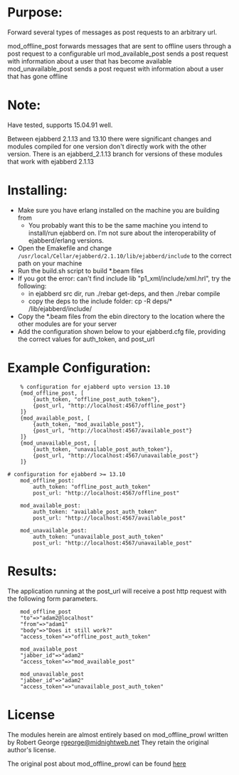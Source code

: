 Purpose:
=========

Forward several types of messages as post requests to an arbitrary url.

mod\_offline\_post forwards messages that are sent to offline users through a post request to a configurable url
mod\_available\_post sends a post request with information about a user that has become available
mod\_unavailable\_post sends a post request with information about a user that has gone offline

Note:
==========

Have tested, supports 15.04.91 well.

Between ejabberd 2.1.13 and 13.10 there were significant changes and modules compiled for one version don't directly work with the other version.
There is an ejabberd_2.1.13 branch for versions of these modules that work with ejabberd 2.1.13

Installing:
==========

* Make sure you have erlang installed on the machine you are building from
  * You probably want this to be the same machine you intend to install/run ejabberd on. I'm not sure about the interoperability of ejabberd/erlang versions.
* Open the Emakefile and change ```/usr/local/Cellar/ejabberd/2.1.10/lib/ejabberd/include``` to the correct path on your machine
* Run the build.sh script to build *.beam files
* If you got the error: can't find include lib "p1_xml/include/xml.hrl", try the following:
  - in ejabberd src dir, run ./rebar get-deps, and then ./rebar compile
  - copy the deps to the include folder: cp -R deps/* /lib/ejabberd/include/
* Copy the *.beam files from the ebin directory to the location where the other modules are for your server
* Add the configuration shown below to your ejabberd.cfg file, providing the correct values for auth\_token, and post\_url

Example Configuration:
=====================

		% configuration for ejabberd upto version 13.10
		{mod_offline_post, [
			{auth_token, "offline_post_auth_token"},
			{post_url, "http://localhost:4567/offline_post"}
		]}
		{mod_available_post, [
			{auth_token, "mod_available_post"},
			{post_url, "http://localhost:4567/available_post"}
		]}
		{mod_unavailable_post, [
			{auth_token, "unavailable_post_auth_token"},
			{post_url, "http://localhost:4567/unavailable_post"}
		]}

    # configuration for ejabberd >= 13.10
		mod_offline_post:
			auth_token: "offline_post_auth_token"
			post_url: "http://localhost:4567/offline_post"

		mod_available_post:
			auth_token: "available_post_auth_token"
			post_url: "http://localhost:4567/available_post"

		mod_unavailable_post:
			auth_token: "unavailable_post_auth_token"
			post_url: "http://localhost:4567/unavailable_post"

Results:
========

The application running at the post_url will receive a post http request with the following form parameters.

		mod_offline_post
		"to"=>"adam2@localhost"
		"from"=>"adam1"
		"body"=>"Does it still work?"
		"access_token"=>"offline_post_auth_token"

		mod_available_post
		"jabber_id"=>"adam2"
		"access_token"=>"mod_available_post"

		mod_unavailable_post
		"jabber_id"=>"adam2"
		"access_token"=>"unavailable_post_auth_token"

License
========
The modules herein are almost entirely based on mod\_offline\_prowl written by Robert George <rgeorge@midnightweb.net>
They retain the original author's license.

The original post about mod\_offline\_prowl can be found [here](http://www.unsleeping.com/2010/07/31/prowl-module-for-ejabberd/)
